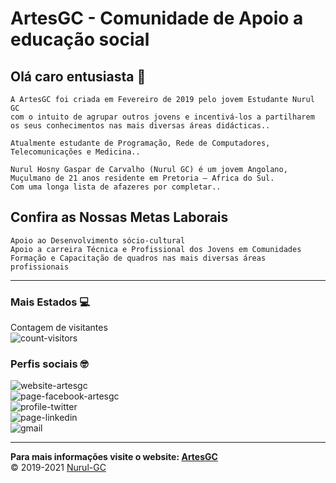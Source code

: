 # ArtesGC - Comunidade de Apoio a educação social

## Olá caro entusiasta 👋

    A ArtesGC foi criada em Fevereiro de 2019 pelo jovem Estudante Nurul GC
    com o intuito de agrupar outros jovens e incentivá-los a partilharem
    os seus conhecimentos nas mais diversas áreas didácticas..

    Atualmente estudante de Programação, Rede de Computadores, Telecomunicações e Medicina..

    Nurul Hosny Gaspar de Carvalho (Nurul GC) é um jovem Angolano,
    Muçulmano de 21 anos residente em Pretoria – Africa do Sul.
    Com uma longa lista de afazeres por completar..

## Confira as Nossas Metas Laborais

    Apoio ao Desenvolvimento sócio-cultural
    Apoio a carreira Técnica e Profissional dos Jovens em Comunidades
    Formação e Capacitação de quadros nas mais diversas áreas profissionais

---

### Mais Estados 💻

Contagem de visitantes \
![count-visitors](https://profile-counter.glitch.me/ArtesGC/count.svg)

### Perfis sociais 🤓

![website-artesgc](https://img.shields.io/badge/-Github-000?style=flat-circle&logo=Github&logoColor=white&link=https://artesgc.home.blog/) \
![page-facebook-artesgc](https://img.shields.io/badge/-facebook-blue?style=flat-circle&logo=Facebook&logoColor=white&link=https://www.facebook.com/artesgc.home.blog/) \
![profile-twitter](https://img.shields.io/badge/-twitter-blue?style=flat-circle&logo=Twitter&logoColor=white&link=https://twitter.com/NurulGC3) \
![page-linkedin](https://img.shields.io/badge/-LinkedIn-blue?style=flat-circle&logo=Linkedin&logoColor=white&link=https://www.linkedin.com/company/artesgc/) \
![gmail](https://img.shields.io/badge/-Gmail-c14438?style=flat-circle&logo=Gmail&logoColor=white&link=mailto:nuruldecarvalho@gmail.com)

---

**Para mais informações visite o website: [ArtesGC](https://artesgc.home.blog)** \
&copy; 2019-2021 [Nurul-GC](httpas://mailto:nuruldecarvalho@gmail.com)
